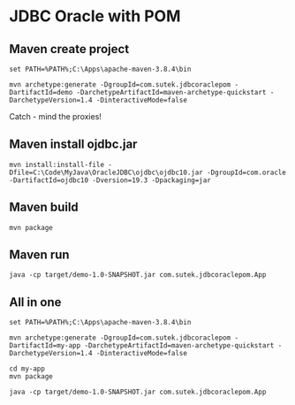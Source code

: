 # JDBC Oracle with POM

## Maven create project

```
set PATH=%PATH%;C:\Apps\apache-maven-3.8.4\bin
```

```
mvn archetype:generate -DgroupId=com.sutek.jdbcoraclepom -DartifactId=demo -DarchetypeArtifactId=maven-archetype-quickstart -DarchetypeVersion=1.4 -DinteractiveMode=false
```

Catch - mind the proxies!

## Maven install ojdbc.jar

```
mvn install:install-file -Dfile=C:\Code\MyJava\OracleJDBC\ojdbc\ojdbc10.jar -DgroupId=com.oracle -DartifactId=ojdbc10 -Dversion=19.3 -Dpackaging=jar
```

## Maven build

```
mvn package
```

## Maven run

```
java -cp target/demo-1.0-SNAPSHOT.jar com.sutek.jdbcoraclepom.App
```

## All in one

```
set PATH=%PATH%;C:\Apps\apache-maven-3.8.4\bin

mvn archetype:generate -DgroupId=com.sutek.jdbcoraclepom -DartifactId=my-app -DarchetypeArtifactId=maven-archetype-quickstart -DarchetypeVersion=1.4 -DinteractiveMode=false

cd my-app
mvn package

java -cp target/demo-1.0-SNAPSHOT.jar com.sutek.jdbcoraclepom.App
```
